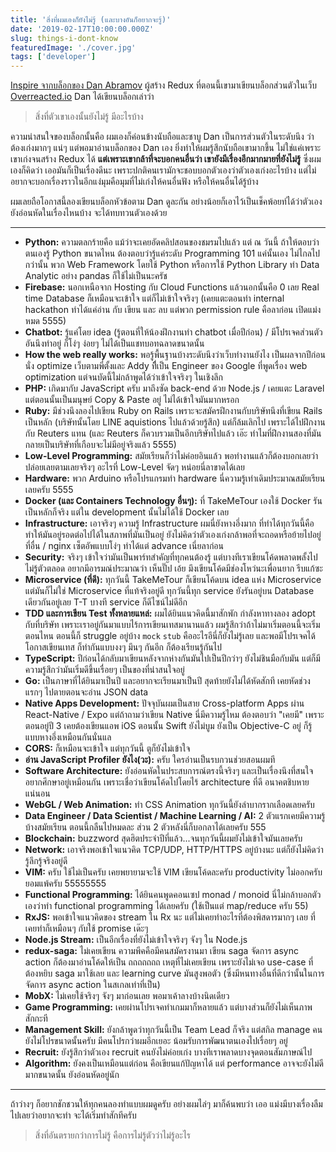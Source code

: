 ```yaml
---
title: 'สิ่งที่ผมเองก็ยังไม่รู้ (และบางอันก็อยากจะรู้)'
date: '2019-02-17T10:00:00.000Z'
slug: things-i-dont-know
featuredImage: './cover.jpg'
tags: ['developer']
---
```


[Inspire จากบล็อกของ Dan Abramov](https://overreacted.io/things-i-dont-know-as-of-2018/) ผู้สร้าง Redux ที่ตอนนี้เขามาเขียนบล็อกส่วนตัวในเว็บ [Overreacted.io](https://overreacted.io) Dan ได้เขียนบล็อกเล่าว่า

> สิ่งที่ตัวเขาเองนั้นยังไม่รู้ มีอะไรบ้าง

ความน่าสนใจของบล็อกนั้นคือ ผมเองก็ค่อนข้างนับถือและชาบู Dan เป็นการส่วนตัวในระดับนึง ว่าต้องเก่งมากๆ แน่ๆ แต่พอมาอ่านบล็อกของ Dan เอง ยิ่งทำให้ผมรู้สึกนับถือเขามากขึ้น ไม่ใช่แค่เพราะเขาเก่งจนสร้าง Redux ได้ **แต่เพราะเขากล้าที่จะบอกคนอื่นว่า เขายังมีเรื่องอีกมากมายที่ยังไม่รู้** ซึ่งผมเองก็คิดว่า เออมันก็เป็นเรื่องดีนะ เพราะปกติคนเรามักจะชอบบอกตัวเองว่าตัวเองเก่งอะไรบ้าง แต่ไม่อยากจะบอกเรื่องราวในอีกแง่มุมคือมุมที่ไม่เก่งให้คนอื่นฟัง หรือให้คนอื่นได้รู้บ้าง

ผมเลยถือโอกาสนี้ลองเขียนบล็อกหัวข้อตาม Dan ดูละกัน อย่างน้อยก็เอาไว้เป็นเช็คพ้อยท์ได้ว่าตัวเองยังอ่อนหัดในเรื่องไหนบ้าง จะได้ทบทวนตัวเองด้วย

---

- **Python:** ความตลกร้ายคือ แม้ว่าจะเคยอัดคลิปสอนของชมรมไปแล้ว แต่ ณ วันนี้ ถ้าให้ตอบว่าตนเองรู้ Python ขนาดไหน ต้องตอบว่ารู้แค่ระดับ Programming 101 แค่นั้นเอง ไม่ไกลไปกว่านั้น พวก Web Framework โดยใช้ Python หรือการใช้ Python Library ทำ Data Analytic อย่าง pandas ก็ใช้ไม่เป็นนะครัช
- **Firebase:** นอกเหนือจาก Hosting กับ Cloud Functions แล้วนอกนั้นคือ 0 เลย Real time Database ก็เหมือนจะเข้าใจ แต่ก็ไม่เข้าใจจริงๆ (เคยแตะตอนทำ internal hackathon ทำได้แค่อ่าน กับ เขียน และ ลบ แต่พวก permission rule คือลาก่อน เปิดแม่งหมด 5555)
- **Chatbot:** รู้แค่โดย idea (รู้ตอนที่ให้น้องฝึกงานทำ chatbot เมื่อปีก่อน) / มีโปรเจคส่วนตัวอันนึงทำอยู่ ก็โง่ๆ ง่อยๆ ไม่ได้เป็นแชทบอทฉลาดขนาดนั้น
- **How the web really works:** พอรู้พื้นฐานบ้างระดับนึงว่าเว็บทำงานยังไง เป็นผลจากปีก่อนนั่ง optimize เว็บตามพี่ตั้งและ Addy ทืี่เป็น Engineer ของ Google ที่พูดเรื่อง web optimization แต่จนบัดนี้ไม่กล้าพูดได้ว่าเข้าใจจริงๆ ในเชิงลึก
- **PHP:** เกิดมากับ JavaScript ครับ มาถึงซัด back-end ด้วย Node.js / เคยแตะ Laravel แต่ตอนนั้นเป็นมนุษย์ Copy & Paste อยู่ ไม่ได้เข้าใจมันมากหรอก
- **Ruby:** มีช่วงนึงลองไปเขียน Ruby on Rails เพราะจะสมัครฝึกงานกับบริษัทนึงที่เขียน Rails เป็นหลัก (บริษัทนั้นโดย LINE aquistions ไปแล้วด้วยรู้สึก) แต่ก็ล้มเลิกไป เพราะได้ไปฝึกงานกับ Reuters แทน (และ Reuters ก็ควบรวมเป็นอีกบริษัทไปแล้ว เอ๊ะ ทำไมที่ฝึกงานสองที่มันกลายเป็นบริษัทที่เกือบจะไม่มีอยู่จริงแล้ว 5555)
- **Low-Level Programming:** สมัยเรียนก็ว่าไม่ค่อยอินแล้ว พอทำงานแล้วก็ต้องบอกเลยว่าปล่อยเลยตามเลยจริงๆ อะไรที่ Low-Level จัดๆ หน่อยนี่ลาขาดได้เลย
- **Hardware:** พวก Arduino หรือโปรแกรมทำ hardware นี่ความรู้เท่าเดิมประมาณสมัยเรียนเลยครับ 5555
- **Docker (และ Containers Technology อื่นๆ):** ที่ TakeMeTour เองใช้ Docker รันเป็นหลักก็จริง แต่ใน development นั้นไม่ได้ใช้ Docker เลย
- **Infrastructure:** เอาจริงๆ ความรู้ Infrastructure ผมนี่ยังหางอึ่งมาก ที่ทำได้ทุกวันนี้คือทำให้มันอยู่รอดต่อไปได้ในสภาพที่มันเป็นอยู่ ยังไม่คิดว่าตัวเองเก่งกล้าพอที่จะถอดหรือย้ายไปอยู่ที่อื่น / nginx เซ็ตอัพแบบโง่ๆ ทำได้แต่ advance เนี่ยลาก่อน
- **Security:** จริงๆ เข้าใจว่ามันเป็นพาร์ทสำคัญที่ทุกคนต้องรู้ แต่บางทีเราเขียนโค้ดพลาดพลั้งไปไม่รู้ตัวตลอด อยากมีอารมณ์ประมาณว่า เห็นปั๊ป เอ้ย มึงเขียนโค้ดมีช่องโหว่นะเพื่อนยาก รีบแก้ซะ
- **Microservice (ที่ดี):** ทุกวันนี้ TakeMeTour ก็เขียนโค้ดบน idea แห่ง Microservice แต่มันก็ไม่ใช่ Microservice ที่แท้จริงอยู่ดี ทุกวันนี้ทุก service ยังรันอยู่บน Database เดียวกันอยู่เลย T-T บางที service ก็ดีไซน์ไม่ดีอีก
- **TDD และการเขียน Test ทั้งหลายแหล่:** ผมได้ยินแนวคิดนี้มาสักพัก กำลังหาทางลอง adopt กับที่บริษัท เพราะเราอยู่กันมาแบบไร้การเขียนเทสมานานแล้ว ผมรู้สึกว่าถ้าไม่มาเริ่มตอนนี้จะเริ่มตอนไหน ตอนนี้ก็ struggle อยู่บ้าง `mock` `stub` คืออะไรอีนี่ก็ยังไม่รู้เลย และพอมีโปรเจคได้โอกาสเขียนเทส ก็ทำกันแบบงงๆ มึนๆ กันอีก ก็ต้องเรียนรู้กันไป
- **TypeScript:** ปีก่อนได้กลับมาเขียนหลังจากห่างกันมันไปเป็นปีกว่าๆ ยังไม่ชินมือกับมัน แต่ก็มีความรู้สึกว่ามันเริ่มดีขึ้นเรื่อยๆ เป็นของที่น่าสนใจอยู่
- **Go:** เป็นภาษาที่ได้ยินมาเป็นปี และอยากจะเรียนมาเป็นปี สุดท้ายยังไม่ได้หัดสักที เคยหัดช่วงแรกๆ ไปตายตอนจะอ่าน JSON data
- **Native Apps Development:** ปัจจุบันผมเป็นสาย Cross-platform Apps ผ่าน React-Native / Expo แต่ถ้าถามว่าเขียน Native นี่มีความรู้ไหม ต้องตอบว่า "เคยมี" เพราะตอนอยู่ปี 3 เคยต้องเขียนแอพ iOS ตอนนั้น Swift ยังไม่บูม ยังเป็น Objective-C อยู่ ก็รู้แบบหางอึ่งเหมือนกันนั่นแล
- **CORS:** ก็เหมือนจะเข้าใจ แต่ทุกวันนี้ ตูก็ยังไม่เข้าใจ
- **อ่าน JavaScript Profiler ยังไง(วะ):** ครับ ใครอ่านเป็นรบกวนช่วยสอนผมที
- **Software Architecture:** ยังอ่อนหัดในประสบการณ์ตรงนี้จริงๆ และเป็นเรื่องนึงที่สนใจอยากศึกษาอยู่เหมือนกัน เพราะเชื่อว่าเขียนโค้ดไปโดยไร้ architecture ที่ดี อนาคตชิบหายแน่นอน
- **WebGL / Web Animation:** ทำ CSS Animation ทุกวันนี้ยังลำบากรากเลือดเลยครับ
- **Data Engineer / Data Scientist / Machine Learning / AI:** 2 ตัวแรกเคยมีความรู้บ้างสมัยเรียน ตอนนี้กลืนไปหมดละ ส่วน 2 ตัวหลังนี่ก็บอกลาได้เลยครับ 555
- **Blockchain:** buzzword สุดฮิตประจำปีที่แล้ว...จนทุกวันนี้ผมยังไม่เข้าใจมันเลยครับ
- **Network:** เอาจริงพอเข้าใจแนวคิด TCP/UDP, HTTP/HTTPS อยู่บ้างนะ แต่ก็ยังไม่คิดว่ารู้ลึกรู้จริงอยู่ดี
- **VIM:** ครับ ใช้ไม่เป็นครับ เคยพยายามจะใช้ VIM เขียนโค้ดละครับ productivity ไม่ออกครับ ยอมแพ้ครับ 55555555
- **Functional Programming:** ได้ยินคนพูดคอนเซป monad / monoid นี่ไม่กล้าบอกตัวเองว่าทำ functional programming ได้เลยครับ (ใช้เป็นแต่ map/reduce ครับ 55)
- **RxJS:** พอเข้าใจแนวคิดของ stream ใน Rx นะ แต่ไม่เคยทำอะไรที่ต้องพิสดารมากๆ เลย ที่เคยทำก็เหมือนๆ กับใช้ promise เด๊ะๆ
- **Node.js Stream:** เป็นอีกเรื่องที่ยังไม่เข้าใจจริงๆ จังๆ ใน Node.js
- **redux-saga:** ไม่เคยเขียน ความพีคคือมีคนสมัครงานมา เขียน saga จัดการ async action ก็ต้องมาอ่านโค้ดให้เป็น ถถถถถถถ เหตุที่ไม่เคยเขียน เพราะยังไม่เจอ use-case ที่ต้องหยิบ saga มาใช้เลย และ learning curve มันสูงพอตัว (ซึ่งมีหนทางอื่นที่ดีกว่านั้นในการจัดการ async action ในสเกลเท่าที่เป็น)
- **MobX:** ไม่เคยใช้จริงๆ จังๆ มาก่อนเลย พอมาเค้าลางบ้างนิดเดียว
- **Game Programming:** เคยผ่านโปรเจคทำเกมมาก็หลายแล้ว แต่บางส่วนก็ยังไม่เห็นภาพสักกะที
- **Management Skill:** ยังกล้าพูดว่าทุกวันนี้เป็น Team Lead ก็จริง แต่สกิล manage คนยังไม่โปรขนาดนั้นครับ มีคนโปรกว่าผมอีกเยอะ น้อมรับการพัฒนาตนเองไปเรื่อยๆ อยู่
- **Recruit:** ยังรู้สึกว่าตัวเอง recruit คนยังไม่ค่อยเก่ง บางทีเราพลาดบางจุดตอนสัมภาษณ์ไป
- **Algorithm:** ยังคงเป็นเหมือนแต่ก่อน คือเขียนแก้ปัญหาได้ แต่ performance อาจจะยังไม่ดีมากขนาดนั้น ยังอ่อนหัดอยู่นัก

---

ถ้าว่างๆ ก็อยากชักชวนให้ทุกคนลองทำแบบผมดูครับ อย่างผมไล่ๆ มาก็ค้นพบว่า เออ แม่งมีบางเรื่องลืมไปเลยว่าอยากจะทำ จะได้เริ่มทำสักทีครับ

> สิ่งที่อันตรายกว่าการไม่รู้ คือการไม่รู้ตัวว่าไม่รู้อะไร
